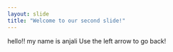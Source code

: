 ```yaml
---
layout: slide
title: "Welcome to our second slide!"
---
```

hello!! my name is anjali
Use the left arrow to go back!
